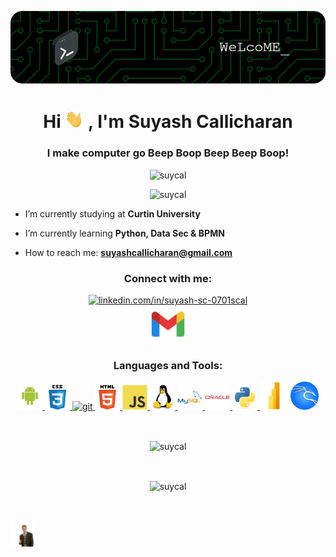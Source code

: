 ![Header](./ele/github-header-image.png)

<h1 align="center">Hi <img src="ele/hand.gif" alt="hand" width = 30px> , I'm Suyash Callicharan</h1>
<h3 align="center">I make computer go Beep Boop Beep Beep Boop!</h3>
<p align = "center"> <img src="https://art.pixilart.com/sr2712ab0b35ecd.gif" alt="suycal" width="35%" /> </p>
<p align="center"> <img src="https://komarev.com/ghpvc/?username=jfjughfu&label=Profile%20views&color=0e75b6&style=flat" alt="suycal" /> </p>

- I’m currently studying at **Curtin University**

- I’m currently learning **Python, Data Sec & BPMN**

- How to reach me: **suyashcallicharan@gmail.com**

<h3 align="center" style="font-size: 3 em; width: 40 %;">Connect with me:</h3>
<p align="center">
    <a href="https://linkedin.com/in/suyash-sc-0701scal" target="blank" style="margin-left: 15 px;">
        <img src="https://raw.githubusercontent.com/rahuldkjain/github-profile-readme-generator/master/src/images/icons/Social/linked-in-alt.svg" alt="linkedin.com/in/suyash-sc-0701scal" height="50" width="50"/>
    </a>
    <br>
    <a href="mailto:suyashcallicharan@gmail.com" title="My Email">
        <img src="ele/gmail.png" height="60" width="60" alt="Email" style="padding: -10;"/>
    </a>
</p>

<h3 align="center">Languages and Tools:</h3>
<p align="center"> <a href="https://developer.android.com" target="_blank" rel="noreferrer"> <img src="https://raw.githubusercontent.com/devicons/devicon/master/icons/android/android-original-wordmark.svg" alt="android" width="40" height="40"/> </a> <a href="https://www.w3schools.com/css/" target="_blank" rel="noreferrer"> <img src="https://raw.githubusercontent.com/devicons/devicon/master/icons/css3/css3-original-wordmark.svg" alt="css3" width="40" height="40"/> </a> <a href="https://git-scm.com/" target="_blank" rel="noreferrer"> <img src="https://www.vectorlogo.zone/logos/git-scm/git-scm-icon.svg" alt="git" width="40" height="40"/> </a> <a href="https://www.w3.org/html/" target="_blank" rel="noreferrer"> <img src="https://raw.githubusercontent.com/devicons/devicon/master/icons/html5/html5-original-wordmark.svg" alt="html5" width="40" height="40"/> </a> <a href="https://developer.mozilla.org/en-US/docs/Web/JavaScript" target="_blank" rel="noreferrer"> <img src="https://raw.githubusercontent.com/devicons/devicon/master/icons/javascript/javascript-original.svg" alt="javascript" width="40" height="40"/> </a> <a href="https://www.linux.org/" target="_blank" rel="noreferrer"> <img src="https://raw.githubusercontent.com/devicons/devicon/master/icons/linux/linux-original.svg" alt="linux" width="40" height="40"/> </a> <a href="https://www.mysql.com/" target="_blank" rel="noreferrer"> <img src="https://raw.githubusercontent.com/devicons/devicon/master/icons/mysql/mysql-original-wordmark.svg" alt="mysql" width="40" height="40"/> </a> <a href="https://www.oracle.com/" target="_blank" rel="noreferrer"> <img src="https://raw.githubusercontent.com/devicons/devicon/master/icons/oracle/oracle-original.svg" alt="oracle" width="40" height="40"/> </a> <a href="https://www.python.org" target="_blank" rel="noreferrer"> <img src="https://raw.githubusercontent.com/devicons/devicon/master/icons/python/python-original.svg" alt="python" width="40" height="40"/> </a> <img src="ele/PowerBI.svg" alt="Power BI" width="45" height="45"/> <img src="ele/kali-linux.svg" alt="kali" width="45" height="45"/>  </p>
<br>
<p align = "center"><img align="center" src="https://github-readme-stats.vercel.app/api/top-langs?username=suycal&show_icons=true&locale=en&layout=compact" alt="suycal" /></p>
<br>
<p align = "center"><img align="center" src="https://github-readme-streak-stats.herokuapp.com/?user=suycal&" alt="suycal" /></p>

<br>
<br>
</a> <a href="https://www.youtube.com/watch?v=dQw4w9WgXcQ" target="_blank" rel="noreferrer"> <img src="ele/rick.gif" alt="Rick Roll" width="40" height="40"/> </a>


